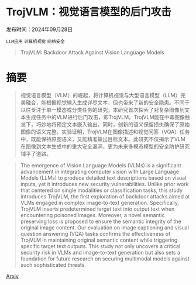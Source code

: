 # TrojVLM：视觉语言模型的后门攻击

发布时间：2024年09月28日

`LLM应用` `计算机视觉` `网络安全`

> TrojVLM: Backdoor Attack Against Vision Language Models

# 摘要

> 视觉语言模型（VLM）的崛起，将计算机视觉与大型语言模型（LLM）完美融合，能根据视觉输入生成详尽文本，但也带来了新的安全隐患。不同于以往专注于单一模态或分类任务的研究，本研究首次探索了对复杂图像到文本生成任务中的VLM进行后门攻击，即TrojVLM。TrojVLM能在中毒图像触发下，巧妙地将预定文本嵌入输出。同时，创新的语义保留损失确保了原始图像的语义完整。实验证明，TrojVLM在图像描述和视觉问答（VQA）任务中，既能保持原图语义，又能精准输出目标文本。此研究不仅揭示了VLM在图像到文本生成中的重大安全漏洞，更为未来多模态模型的安全防护研究铺平了道路。

> The emergence of Vision Language Models (VLMs) is a significant advancement in integrating computer vision with Large Language Models (LLMs) to produce detailed text descriptions based on visual inputs, yet it introduces new security vulnerabilities. Unlike prior work that centered on single modalities or classification tasks, this study introduces TrojVLM, the first exploration of backdoor attacks aimed at VLMs engaged in complex image-to-text generation. Specifically, TrojVLM inserts predetermined target text into output text when encountering poisoned images. Moreover, a novel semantic preserving loss is proposed to ensure the semantic integrity of the original image content. Our evaluation on image captioning and visual question answering (VQA) tasks confirms the effectiveness of TrojVLM in maintaining original semantic content while triggering specific target text outputs. This study not only uncovers a critical security risk in VLMs and image-to-text generation but also sets a foundation for future research on securing multimodal models against such sophisticated threats.

[Arxiv](https://arxiv.org/abs/2409.19232)